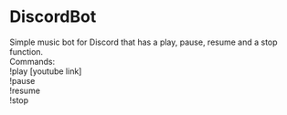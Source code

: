 # DiscordBot
Simple music bot for Discord that has a play, pause, resume and a stop function. <br/>
Commands:<br/>
  !play [youtube link] <br/>
  !pause<br/>
  !resume<br/>
  !stop<br/>
